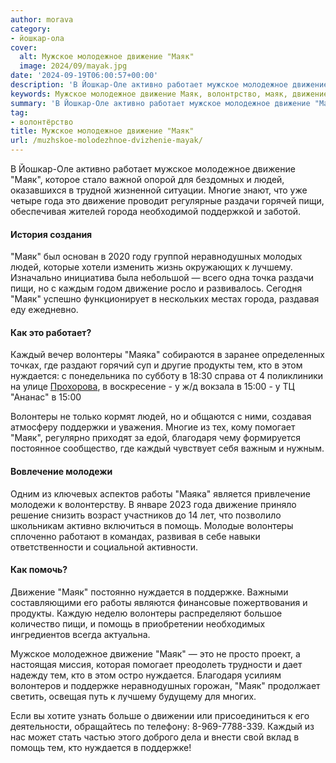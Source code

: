```yaml
---
author: morava
category:
- йошкар-ола
cover:
  alt: Мужское молодежное движение "Маяк"
  image: 2024/09/mayak.jpg
date: '2024-09-19T06:00:57+00:00'
description: 'В Йошкар-Оле активно работает мужское молодежное движение "Маяк", которое стало важной опорой для бездомных и людей, оказавшихся в трудной жизненной...'
keywords: Мужское молодежное движение Маяк, волонтрство, маяк, движение, волонтеры, нуждается, людей, это, пищи, каждый, помощь, поддержке, активно, работает, мужское, молодежное, многие
summary: 'В Йошкар-Оле активно работает мужское молодежное движение "Маяк", которое стало важной опорой для бездомных и людей, оказавшихся в трудной жизненной...'
tag:
- волонтёрство
title: Мужское молодежное движение "Маяк"
url: /muzhskoe-molodezhnoe-dvizhenie-mayak/
---
```


В Йошкар-Оле активно работает мужское молодежное движение "Маяк", которое стало важной опорой для бездомных и людей, оказавшихся в трудной жизненной ситуации. Многие знают, что уже четыре года это движение проводит регулярные раздачи горячей пищи, обеспечивая жителей города необходимой поддержкой и заботой.

#### История создания

"Маяк" был основан в 2020 году группой неравнодушных молодых людей, которые хотели изменить жизнь окружающих к лучшему. Изначально инициатива была небольшой — всего одна точка раздачи пищи, но с каждым годом движение росло и развивалось. Сегодня "Маяк" успешно функционирует в нескольких местах города, раздавая еду ежедневно.

#### Как это работает?

Каждый вечер волонтеры "Маяка" собираются в заранее определенных точках, где раздают горячий суп и другие продукты тем, кто в этом нуждается: с понедельника по субботу в 18:30 справа от 4 поликлиники на улице [Прохорова](/prohorov/), в воскресение
\- у ж/д вокзала в 15:00
\- у ТЦ "Ананас" в 15:00

Волонтеры не только кормят людей, но и общаются с ними, создавая атмосферу поддержки и уважения. Многие из тех, кому помогает "Маяк", регулярно приходят за едой, благодаря чему формируется постоянное сообщество, где каждый чувствует себя важным и нужным.

#### Вовлечение молодежи

Одним из ключевых аспектов работы "Маяка" является привлечение молодежи к волонтерству. В январе 2023 года движение приняло решение снизить возраст участников до 14 лет, что позволило школьникам активно включиться в помощь. Молодые волонтеры сплоченно работают в командах, развивая в себе навыки ответственности и социальной активности.

#### Как помочь?

Движение "Маяк" постоянно нуждается в поддержке. Важными составляющими его работы являются финансовые пожертвования и продукты. Каждую неделю волонтеры распределяют большое количество пищи, и помощь в приобретении необходимых ингредиентов всегда актуальна.

Мужское молодежное движение "Маяк" — это не просто проект, а настоящая миссия, которая помогает преодолеть трудности и дает надежду тем, кто в этом остро нуждается. Благодаря усилиям волонтеров и поддержке неравнодушных горожан, "Маяк" продолжает светить, освещая путь к лучшему будущему для многих.

Если вы хотите узнать больше о движении или присоединиться к его деятельности, обращайтесь по телефону: 8-969-7788-339. Каждый из нас может стать частью этого доброго дела и внести свой вклад в помощь тем, кто нуждается в поддержке!